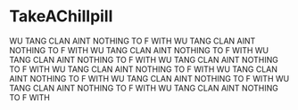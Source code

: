 # TakeAChillpill
WU TANG CLAN AINT NOTHING TO F WITH 
WU TANG CLAN AINT NOTHING TO F WITH 
WU TANG CLAN AINT NOTHING TO F WITH 
WU TANG CLAN AINT NOTHING TO F WITH 
WU TANG CLAN AINT NOTHING TO F WITH 
WU TANG CLAN AINT NOTHING TO F WITH 
WU TANG CLAN AINT NOTHING TO F WITH 
WU TANG CLAN AINT NOTHING TO F WITH 
WU TANG CLAN AINT NOTHING TO F WITH 
WU TANG CLAN AINT NOTHING TO F WITH 
